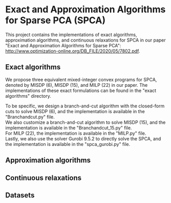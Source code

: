 # Exact and Approximation Algorithms for Sparse PCA (SPCA)

This project contains the implementations of exact algorithms, approximation algorithms, and continuous relaxations for SPCA in our paper "Exact and Approximation Algorithms for Sparse PCA": http://www.optimization-online.org/DB_FILE/2020/05/7802.pdf.

## Exact algorithms
We propose three equivalent mixed-integer convex programs for SPCA, denoted by MISDP (6), MISDP (15), and MILP (22) in our paper. The implementations of these exact formulations can be found in the "exact algorithms" directory.


To be specific, we design a branch-and-cut algorithm with the closed-form cuts to solve MISDP (6), and the implementation is available in the "Branchandcut.py" file.\
We also customize a branch-and-cut algorithm to solve MISDP (15), and the implementation is available in the "Branchandcut_15.py" file.\
For MILP (22),  the implementation is available in the "MILP.py" file.\
Lastly, we also use the solver Gurobi 9.5.2 to directly solve the SPCA, and the implementation is available in the "spca_gurobi.py" file.


## Approximation algorithms


## Continuous relaxations

## Datasets
